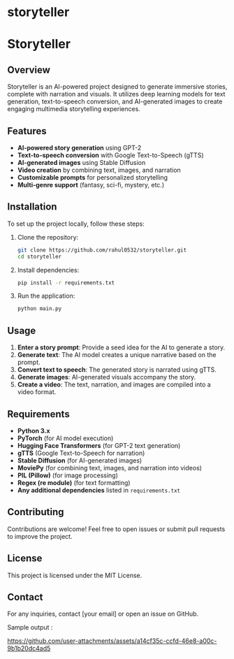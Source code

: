 # storyteller
# Storyteller

## Overview
Storyteller is an AI-powered project designed to generate immersive stories, complete with narration and visuals. It utilizes deep learning models for text generation, text-to-speech conversion, and AI-generated images to create engaging multimedia storytelling experiences.

## Features
- **AI-powered story generation** using GPT-2
- **Text-to-speech conversion** with Google Text-to-Speech (gTTS)
- **AI-generated images** using Stable Diffusion
- **Video creation** by combining text, images, and narration
- **Customizable prompts** for personalized storytelling
- **Multi-genre support** (fantasy, sci-fi, mystery, etc.)

## Installation
To set up the project locally, follow these steps:

1. Clone the repository:
   ```sh
   git clone https://github.com/rahul0532/storyteller.git
   cd storyteller
   ```

2. Install dependencies:
   ```sh
   pip install -r requirements.txt
   ```

3. Run the application:
   ```sh
   python main.py
   ```

## Usage
1. **Enter a story prompt**: Provide a seed idea for the AI to generate a story.
2. **Generate text**: The AI model creates a unique narrative based on the prompt.
3. **Convert text to speech**: The generated story is narrated using gTTS.
4. **Generate images**: AI-generated visuals accompany the story.
5. **Create a video**: The text, narration, and images are compiled into a video format.

## Requirements
- **Python 3.x**
- **PyTorch** (for AI model execution)
- **Hugging Face Transformers** (for GPT-2 text generation)
- **gTTS** (Google Text-to-Speech for narration)
- **Stable Diffusion** (for AI-generated images)
- **MoviePy** (for combining text, images, and narration into videos)
- **PIL (Pillow)** (for image processing)
- **Regex (re module)** (for text formatting)
- **Any additional dependencies** listed in `requirements.txt`

## Contributing
Contributions are welcome! Feel free to open issues or submit pull requests to improve the project.

## License
This project is licensed under the MIT License.

## Contact
For any inquiries, contact [your email] or open an issue on GitHub.


Sample output :

https://github.com/user-attachments/assets/a14cf35c-ccfd-46e8-a00c-9b1b20dc4ad5

